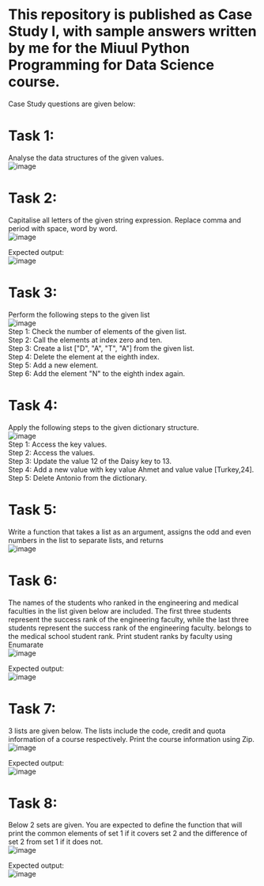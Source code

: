 # This repository is published as Case Study I, with sample answers written by me for the Miuul Python Programming for Data Science course.

Case Study questions are given below:

# Task 1: 
Analyse the data structures of the given values.
<br/>
![image](https://github.com/erdemonal11/Miuul-Python-Programming-I/assets/137915983/6c82d5ec-c474-4d2a-ba6b-4af748695fe2)

# Task 2: 
Capitalise all letters of the given string expression. Replace comma and period with space, word by word.
<br/>
![image](https://github.com/erdemonal11/Miuul-Python-Programming-I/assets/137915983/daac486c-fe8f-491c-8ad1-778d50a07848)

Expected output: 
<br/>
![image](https://github.com/erdemonal11/Miuul-Python-Programming-I/assets/137915983/14557a3a-cb24-415d-a0ee-9fbe804b429f)

# Task 3:
Perform the following steps to the given list
<br/>
![image](https://github.com/erdemonal11/Miuul-Python-Programming-I/assets/137915983/7a83336e-e49a-4473-9760-4d3257173ea2)
<br/>
Step 1: Check the number of elements of the given list.
<br/>
Step 2: Call the elements at index zero and ten.
<br/>
Step 3: Create a list ["D", "A", "T", "A"] from the given list.
<br/>
Step 4: Delete the element at the eighth index.
<br/>
Step 5: Add a new element.
<br/>
Step 6: Add the element "N" to the eighth index again.

# Task 4:
Apply the following steps to the given dictionary structure.
<br/>
![image](https://github.com/erdemonal11/Miuul-Python-Programming-I/assets/137915983/62762d84-eaad-49b4-b1c4-5c775d5a43ff)
<br/>
Step 1: Access the key values.
<br/>
Step 2: Access the values.
<br/>
Step 3: Update the value 12 of the Daisy key to 13.
<br/>
Step 4: Add a new value with key value Ahmet and value value [Turkey,24].
<br/>
Step 5: Delete Antonio from the dictionary.

# Task 5:
Write a function that takes a list as an argument, assigns the odd and even numbers in the list to separate lists, and returns
<br/>
![image](https://github.com/erdemonal11/Miuul-Python-Programming-I/assets/137915983/27c2ec34-10c7-47a6-a60e-e7d9e3d3fead)

# Task 6:
The names of the students who ranked in the engineering and medical faculties in the list given below are included. The first three students represent the success rank of the engineering faculty, while the last three students represent the success rank of the engineering faculty.
belongs to the medical school student rank. Print student ranks by faculty using Enumarate
<br/>
![image](https://github.com/erdemonal11/Miuul-Python-Programming-I/assets/137915983/dade9741-d074-42c0-bdca-0dddfbcc4457)

Expected output:
<br/>
![image](https://github.com/erdemonal11/Miuul-Python-Programming-I/assets/137915983/c53da15d-22e3-46e6-bf8a-7d6aa0897a42)

# Task 7:
3 lists are given below. The lists include the code, credit and quota information of a course respectively. Print the course information using Zip.
<br/>
![image](https://github.com/erdemonal11/Miuul-Python-Programming-I/assets/137915983/4862ca72-2b37-4211-aaa9-15540c5e8f20)

Expected output:
<br/>
![image](https://github.com/erdemonal11/Miuul-Python-Programming-I/assets/137915983/8afd278a-4e10-468a-a07c-f0320129c5c1)

# Task 8:
Below 2 sets are given. You are expected to define the function that will print the common elements of set 1 if it covers set 2 and the difference of set 2 from set 1 if it does not.
<br/>
![image](https://github.com/erdemonal11/Miuul-Python-Programming-I/assets/137915983/d3da6578-f97f-46cc-889c-3e472260315c)

Expected output:
<br/>
![image](https://github.com/erdemonal11/Miuul-Python-Programming-I/assets/137915983/a6b943eb-5d39-4b44-ae36-32c331849207)










